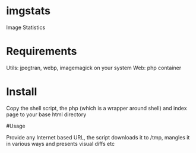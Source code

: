 imgstats
========

Image Statistics


# Requirements

Utils: jpegtran, webp, imagemagick on your system
Web: php container

# Install

Copy the shell script, the php (which is a wrapper around shell) and index page to your base html directory

#Usage

Provide any Internet based URL, the script downloads it to /tmp, mangles it in various ways and presents visual diffs etc
